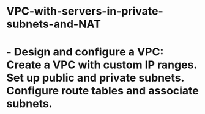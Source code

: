 # VPC-with-servers-in-private-subnets-and-NAT

# - Design and configure a VPC: Create a VPC with custom IP ranges. Set up public and private subnets. Configure route tables and associate subnets.
